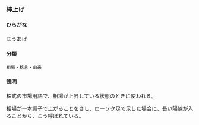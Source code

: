 <div style="display:none;">

## [あ行](securities-terms?id=あ行)
## [か行](securities-terms?id=か行)
## [さ行](securities-terms?id=さ行)
## [た行](securities-terms?id=た行)
## [な行](securities-terms?id=な行)
## [は行](securities-terms?id=は行)

</div>

### 棒上げ

#### ひらがな

ぼうあげ

#### 分類

`相場・格言・由来`

#### 説明

株式の市場用語で、相場が上昇している状態のときに使われる。
相場が一本調子で上がることをさし、ローソク足で示した場合に、長い陽線が入ることから、こう呼ばれている。

<div style="display:none;">

## [ま行](securities-terms?id=ま行)
## [や行](securities-terms?id=や行)
## [ら行](securities-terms?id=ら行)
## [わ行](securities-terms?id=わ行)
## [英数字・記号](securities-terms?id=英数字・記号)

</div>

